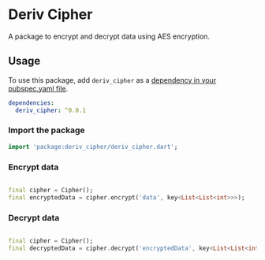 # Deriv Cipher

A package to encrypt and decrypt data using AES encryption.

## Usage

To use this package, add `deriv_cipher` as a [dependency in your pubspec.yaml file](https://flutter.dev/docs/development/packages-and-plugins/using-packages).

```yaml
dependencies:
  deriv_cipher: ^0.0.1
```

### Import the package

```dart
import 'package:deriv_cipher/deriv_cipher.dart';
```
    
### Encrypt data

```dart

final cipher = Cipher();
final encryptedData = cipher.encrypt('data', key<List<List<int>>>);
```

### Decrypt data

```dart

final cipher = Cipher();
final decryptedData = cipher.decrypt('encryptedData', key<List<List<int>>>);
```

